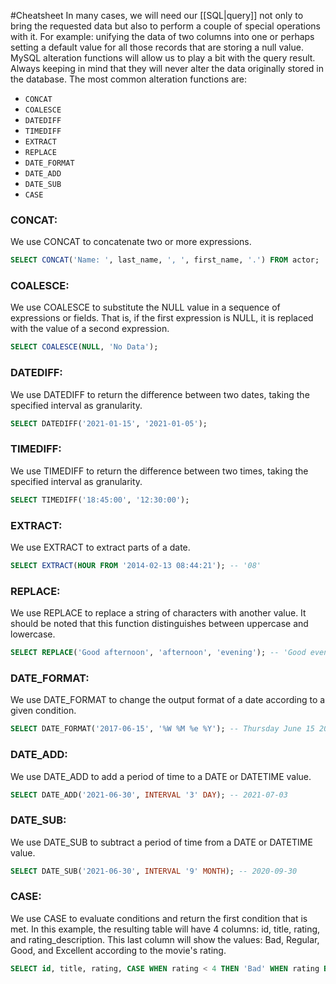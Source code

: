 #Cheatsheet 
In many cases, we will need our [[SQL|query]] not only to bring the requested data but also to perform a couple of special operations with it. For example: unifying the data of two columns into one or perhaps setting a default value for all those records that are storing a null value. MySQL alteration functions will allow us to play a bit with the query result. Always keeping in mind that they will never alter the data originally stored in the database. The most common alteration functions are:
- `CONCAT`
- `COALESCE`
- `DATEDIFF`
- `TIMEDIFF`
- `EXTRACT`
- `REPLACE`
- `DATE_FORMAT`
- `DATE_ADD`
- `DATE_SUB`
- `CASE`
### CONCAT:
We use CONCAT to concatenate two or more expressions.
```sql
SELECT CONCAT('Name: ', last_name, ', ', first_name, '.') FROM actor;
```
### COALESCE:
We use COALESCE to substitute the NULL value in a sequence of expressions or fields. That is, if the first expression is NULL, it is replaced with the value of a second expression.
```sql
SELECT COALESCE(NULL, 'No Data');
```
### DATEDIFF:
We use DATEDIFF to return the difference between two dates, taking the specified interval as granularity.
```sql
SELECT DATEDIFF('2021-01-15', '2021-01-05');
```
### TIMEDIFF:
We use TIMEDIFF to return the difference between two times, taking the specified interval as granularity.
```sql
SELECT TIMEDIFF('18:45:00', '12:30:00');
```
### EXTRACT:
We use EXTRACT to extract parts of a date.
```sql
SELECT EXTRACT(HOUR FROM '2014-02-13 08:44:21'); -- '08'
```
### REPLACE:
We use REPLACE to replace a string of characters with another value. It should be noted that this function distinguishes between uppercase and lowercase.
```sql
SELECT REPLACE('Good afternoon', 'afternoon', 'evening'); -- 'Good evening'
```
### DATE_FORMAT:
We use DATE_FORMAT to change the output format of a date according to a given condition.
```sql
SELECT DATE_FORMAT('2017-06-15', '%W %M %e %Y'); -- Thursday June 15 2017
```
### DATE_ADD:
We use DATE_ADD to add a period of time to a DATE or DATETIME value.
```sql
SELECT DATE_ADD('2021-06-30', INTERVAL '3' DAY); -- 2021-07-03
```
### DATE_SUB:
We use DATE_SUB to subtract a period of time from a DATE or DATETIME value.
```sql
SELECT DATE_SUB('2021-06-30', INTERVAL '9' MONTH); -- 2020-09-30
```
### CASE:
We use CASE to evaluate conditions and return the first condition that is met. In this example, the resulting table will have 4 columns: id, title, rating, and rating_description. This last column will show the values: Bad, Regular, Good, and Excellent according to the movie's rating.
```sql
SELECT id, title, rating, CASE WHEN rating < 4 THEN 'Bad' WHEN rating BETWEEN 4 AND 6 THEN 'Regular' WHEN rating BETWEEN 7 AND 9 THEN 'Good' ELSE 'Excellent' END AS rating_description FROM movies;
```